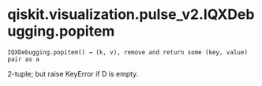 # qiskit.visualization.pulse\_v2.IQXDebugging.popitem

`IQXDebugging.popitem() → (k, v), remove and return some (key, value) pair as a`

2-tuple; but raise KeyError if D is empty.
